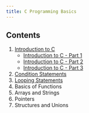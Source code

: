 ```yaml
---
title: C Programming Basics
---
```


## Contents

1. [Introduction to C](<Introduction to C>)
   - [Introduction to C - Part 1](<Introduction to C/Intro_to_C(1).md>)
   - [Introduction to C - Part 2](<Introduction to C/Intro_to_C(2).md>)
   - [Introduction to C - Part 3](<Introduction to C/Intro_to_C(3).md>)
2. [Condition Statements](<Condition Statements/condition_statements.md>)
3. [Looping Statements](<Looping Statements/loops.md>)
4. Basics of Functions
5. Arrays and Strings
6. Pointers
7. Structures and Unions

